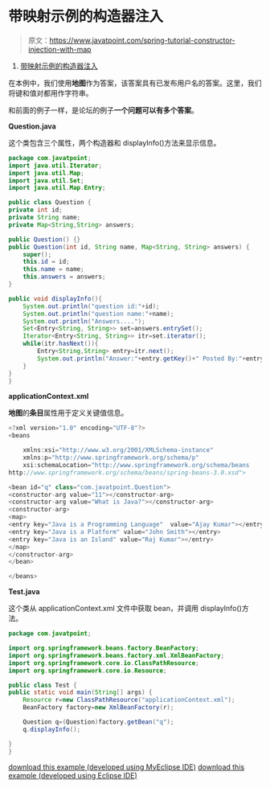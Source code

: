 # 带映射示例的构造器注入

> 原文：<https://www.javatpoint.com/spring-tutorial-constructor-injection-with-map>

1.  [带映射示例的构造器注入](#)

在本例中，我们使用**地图**作为答案，该答案具有已发布用户名的答案。这里，我们将键和值对都用作字符串。

和前面的例子一样，是论坛的例子**一个问题可以有多个答案**。

**Question.java**

这个类包含三个属性，两个构造器和 displayInfo()方法来显示信息。

```java
package com.javatpoint;
import java.util.Iterator;
import java.util.Map;
import java.util.Set;
import java.util.Map.Entry;

public class Question {
private int id;
private String name;
private Map<String,String> answers;

public Question() {}
public Question(int id, String name, Map<String, String> answers) {
	super();
	this.id = id;
	this.name = name;
	this.answers = answers;
}

public void displayInfo(){
	System.out.println("question id:"+id);
	System.out.println("question name:"+name);
	System.out.println("Answers....");
	Set<Entry<String, String>> set=answers.entrySet();
	Iterator<Entry<String, String>> itr=set.iterator();
	while(itr.hasNext()){
		Entry<String,String> entry=itr.next();
		System.out.println("Answer:"+entry.getKey()+" Posted By:"+entry.getValue());
	}
}
}

```

**applicationContext.xml**

**地图**的**条目**属性用于定义关键值信息。

```java
<?xml version="1.0" encoding="UTF-8"?>
<beans

	xmlns:xsi="http://www.w3.org/2001/XMLSchema-instance"
	xmlns:p="http://www.springframework.org/schema/p"
	xsi:schemaLocation="http://www.springframework.org/schema/beans 
http://www.springframework.org/schema/beans/spring-beans-3.0.xsd">

<bean id="q" class="com.javatpoint.Question">
<constructor-arg value="11"></constructor-arg>
<constructor-arg value="What is Java?"></constructor-arg>
<constructor-arg>
<map>
<entry key="Java is a Programming Language"  value="Ajay Kumar"></entry>
<entry key="Java is a Platform" value="John Smith"></entry>
<entry key="Java is an Island" value="Raj Kumar"></entry>
</map>
</constructor-arg>
</bean>

</beans>

```

**Test.java**

这个类从 applicationContext.xml 文件中获取 bean，并调用 displayInfo()方法。

```java
package com.javatpoint;

import org.springframework.beans.factory.BeanFactory;
import org.springframework.beans.factory.xml.XmlBeanFactory;
import org.springframework.core.io.ClassPathResource;
import org.springframework.core.io.Resource;

public class Test {
public static void main(String[] args) {
	Resource r=new ClassPathResource("applicationContext.xml");
	BeanFactory factory=new XmlBeanFactory(r);

	Question q=(Question)factory.getBean("q");
	q.displayInfo();

}
}

```

[download this example (developed using MyEclipse IDE)](https://static.javatpoint.com/src/sp/ci5.zip)
[download this example (developed using Eclipse IDE)](https://static.javatpoint.com/src/sp/eclipse/ci5.zip)